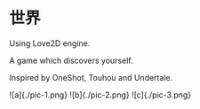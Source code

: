 # 世界
Using Love2D engine.

A game which discovers yourself.

Inspired by OneShot, Touhou and Undertale.

![a]{./pic-1.png}
![b]{./pic-2.png}
![c]{./pic-3.png}